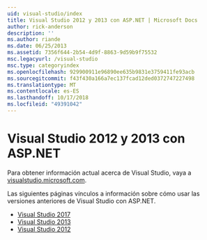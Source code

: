 ```yaml
---
uid: visual-studio/index
title: Visual Studio 2012 y 2013 con ASP.NET | Microsoft Docs
author: rick-anderson
description: ''
ms.author: riande
ms.date: 06/25/2013
ms.assetid: 7356f644-2b54-4d9f-8863-9d59b9f75532
msc.legacyurl: /visual-studio
msc.type: categoryindex
ms.openlocfilehash: 929900911e96890ee635b9831e3759411fe93acb
ms.sourcegitcommit: f43f430a166a7ec137fcad12ded0372747227498
ms.translationtype: MT
ms.contentlocale: es-ES
ms.lasthandoff: 10/17/2018
ms.locfileid: "49391042"
---
```

# <a name="visual-studio-2012-and-2013-with-aspnet"></a>Visual Studio 2012 y 2013 con ASP.NET

Para obtener información actual acerca de Visual Studio, vaya a [visualstudio.microsoft.com](https://visualstudio.microsoft.com).

Las siguientes páginas vínculos a información sobre cómo usar las versiones anteriores de Visual Studio con ASP.NET.

- [Visual Studio 2017](overview/2017/index.md)
- [Visual Studio 2013](overview/2013/index.md)
- [Visual Studio 2012](overview/2012/index.md)
